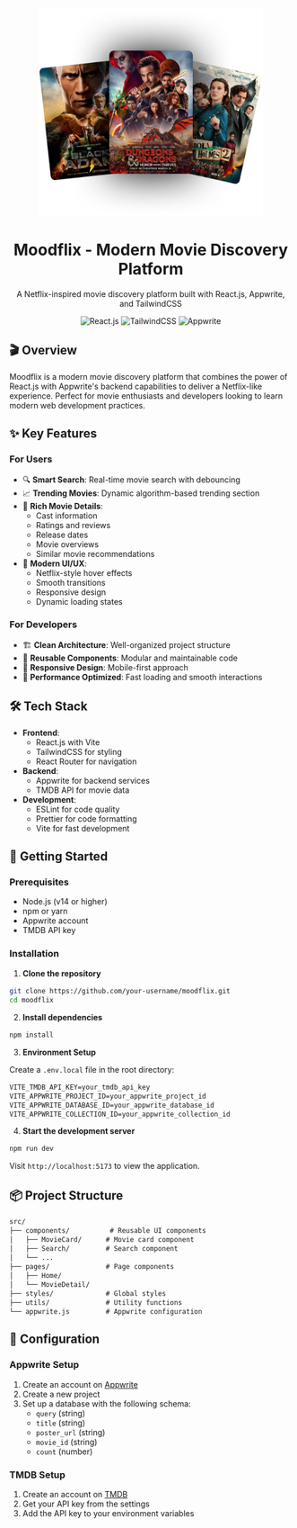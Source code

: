<div align="center">
  <img src="public/hero.png" alt="Moodflix Banner" width="400" />
  
  # Moodflix - Modern Movie Discovery Platform
  
  <p>A Netflix-inspired movie discovery platform built with React.js, Appwrite, and TailwindCSS</p>

  <div>
    <img src="https://img.shields.io/badge/React-20232A?style=for-the-badge&logo=react&logoColor=61DAFB" alt="React.js" />
    <img src="https://img.shields.io/badge/Tailwind_CSS-38B2AC?style=for-the-badge&logo=tailwind-css&logoColor=white" alt="TailwindCSS" />
    <img src="https://img.shields.io/badge/Appwrite-F02E65?style=for-the-badge&logo=Appwrite&logoColor=white" alt="Appwrite" />
  </div>
</div>

## 🎬 Overview

Moodflix is a modern movie discovery platform that combines the power of React.js with Appwrite's backend capabilities to deliver a Netflix-like experience. Perfect for movie enthusiasts and developers looking to learn modern web development practices.

## ✨ Key Features

### For Users
- 🔍 **Smart Search**: Real-time movie search with debouncing
- 📈 **Trending Movies**: Dynamic algorithm-based trending section
- 🎯 **Rich Movie Details**: 
  - Cast information
  - Ratings and reviews
  - Release dates
  - Movie overviews
  - Similar movie recommendations
- 💫 **Modern UI/UX**:
  - Netflix-style hover effects
  - Smooth transitions
  - Responsive design
  - Dynamic loading states

### For Developers
- 🏗️ **Clean Architecture**: Well-organized project structure
- 🔄 **Reusable Components**: Modular and maintainable code
- 📱 **Responsive Design**: Mobile-first approach
- 🚀 **Performance Optimized**: Fast loading and smooth interactions

## 🛠️ Tech Stack

- **Frontend**: 
  - React.js with Vite
  - TailwindCSS for styling
  - React Router for navigation
- **Backend**: 
  - Appwrite for backend services
  - TMDB API for movie data
- **Development**:
  - ESLint for code quality
  - Prettier for code formatting
  - Vite for fast development

## 🚀 Getting Started

### Prerequisites

- Node.js (v14 or higher)
- npm or yarn
- Appwrite account
- TMDB API key

### Installation

1. **Clone the repository**
```bash
git clone https://github.com/your-username/moodflix.git
cd moodflix
```

2. **Install dependencies**
```bash
npm install
```

3. **Environment Setup**

Create a `.env.local` file in the root directory:
```env
VITE_TMDB_API_KEY=your_tmdb_api_key
VITE_APPWRITE_PROJECT_ID=your_appwrite_project_id
VITE_APPWRITE_DATABASE_ID=your_appwrite_database_id
VITE_APPWRITE_COLLECTION_ID=your_appwrite_collection_id
```

4. **Start the development server**
```bash
npm run dev
```

Visit `http://localhost:5173` to view the application.

## 📦 Project Structure

```
src/
├── components/          # Reusable UI components
│   ├── MovieCard/      # Movie card component
│   ├── Search/         # Search component
│   └── ...
├── pages/              # Page components
│   ├── Home/          
│   └── MovieDetail/    
├── styles/             # Global styles
├── utils/              # Utility functions
└── appwrite.js         # Appwrite configuration
```

## 🔧 Configuration

### Appwrite Setup

1. Create an account on [Appwrite](https://appwrite.io/)
2. Create a new project
3. Set up a database with the following schema:
   - `query` (string)
   - `title` (string)
   - `poster_url` (string)
   - `movie_id` (string)
   - `count` (number)

### TMDB Setup

1. Create an account on [TMDB](https://www.themoviedb.org/)
2. Get your API key from the settings
3. Add the API key to your environment variables
